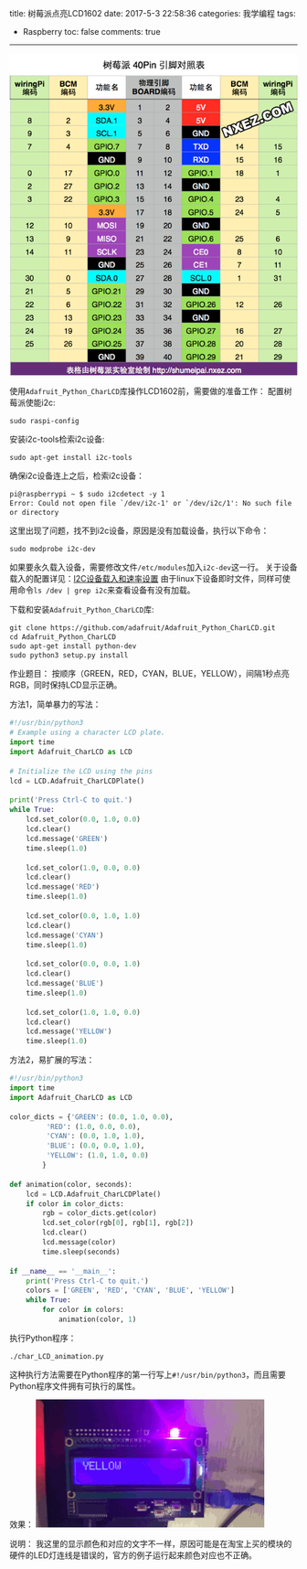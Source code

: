 ﻿title: 树莓派点亮LCD1602
date: 2017-5-3 22:58:36
categories: 我学编程
tags: 
 - Raspberry
toc: false
comments: true
---

![树莓派管脚图][1]

使用`Adafruit_Python_CharLCD`库操作LCD1602前，需要做的准备工作：
配置树莓派使能i2c:
```
sudo raspi-config
```
安装i2c-tools检索i2c设备:
```
sudo apt-get install i2c-tools
```
确保i2c设备连上之后，检索i2c设备：
```
pi@raspberrypi ~ $ sudo i2cdetect -y 1
Error: Could not open file `/dev/i2c-1' or `/dev/i2c/1': No such file or directory
```
这里出现了问题，找不到i2c设备，原因是没有加载设备，执行以下命令：
```
sudo modprobe i2c-dev
```
如果要永久载入设备，需要修改文件`/etc/modules`加入`i2c-dev`这一行。
关于设备载入的配置详见：[I2C设备载入和速率设置](http://blog.csdn.net/xukai871105/article/details/18234075)
由于linux下设备即时文件，同样可使用命令`ls /dev | grep i2c`来查看设备有没有加载。

下载和安装`Adafruit_Python_CharLCD`库:
```
git clone https://github.com/adafruit/Adafruit_Python_CharLCD.git
cd Adafruit_Python_CharLCD
sudo apt-get install python-dev
sudo python3 setup.py install
```
作业题目：
按顺序（GREEN，RED，CYAN，BLUE，YELLOW），间隔1秒点亮RGB，同时保持LCD显示正确。

方法1，简单暴力的写法：
```python
#!/usr/bin/python3
# Example using a character LCD plate.
import time
import Adafruit_CharLCD as LCD

# Initialize the LCD using the pins
lcd = LCD.Adafruit_CharLCDPlate()

print('Press Ctrl-C to quit.')
while True:
	lcd.set_color(0.0, 1.0, 0.0)
	lcd.clear()
	lcd.message('GREEN')
	time.sleep(1.0)

	lcd.set_color(1.0, 0.0, 0.0)
	lcd.clear()
	lcd.message('RED')
	time.sleep(1.0)

	lcd.set_color(0.0, 1.0, 1.0)
	lcd.clear()
	lcd.message('CYAN')
	time.sleep(1.0)

	lcd.set_color(0.0, 0.0, 1.0)
	lcd.clear()
	lcd.message('BLUE')
	time.sleep(1.0)

	lcd.set_color(1.0, 1.0, 0.0)
	lcd.clear()
	lcd.message('YELLOW')
	time.sleep(1.0)
```

方法2，易扩展的写法：
```python
#!/usr/bin/python3
import time
import Adafruit_CharLCD as LCD

color_dicts = {'GREEN': (0.0, 1.0, 0.0), 
		 'RED': (1.0, 0.0, 0.0),	
		 'CYAN': (0.0, 1.0, 1.0),
		 'BLUE': (0.0, 0.0, 1.0), 
		 'YELLOW': (1.0, 1.0, 0.0)
		}

def animation(color, seconds):
	lcd = LCD.Adafruit_CharLCDPlate()
	if color in color_dicts:
		rgb = color_dicts.get(color)	
		lcd.set_color(rgb[0], rgb[1], rgb[2])
		lcd.clear()
		lcd.message(color)
		time.sleep(seconds)

if __name__ == '__main__':
	print('Press Ctrl-C to quit.')
	colors = ['GREEN', 'RED', 'CYAN', 'BLUE', 'YELLOW']
	while True:
		for color in colors:
			animation(color, 1)
```
执行Python程序：
```
./char_LCD_animation.py
```
这种执行方法需要在Python程序的第一行写上`#!/usr/bin/python3`，而且需要Python程序文件拥有可执行的属性。

效果：
![树莓派LCD动画][2]

说明：
我这里的显示颜色和对应的文字不一样，原因可能是在淘宝上买的模块的硬件的LED灯连线是错误的，官方的例子运行起来颜色对应也不正确。


[1]: /images/raspberry_pin.png
[2]: /images/raspberry_lcd_animation.gif
